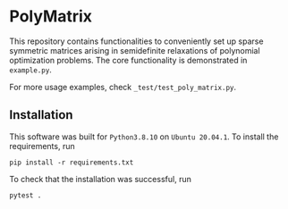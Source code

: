 # PolyMatrix 

This repository contains functionalities to conveniently set up sparse symmetric matrices arising in semidefinite relaxations of polynomial optimization problems. The core functionality is demonstrated in `example.py`.

For more usage examples, check `_test/test_poly_matrix.py`. 

## Installation

This software was built for `Python3.8.10` on `Ubuntu 20.04.1`. To install the requirements, run

```
pip install -r requirements.txt
```

To check that the installation was successful, run
```
pytest .
```
